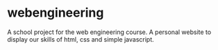 # webengineering

A school project for the web engineering course. A personal website to display our skills of html, css and simple javascript.
